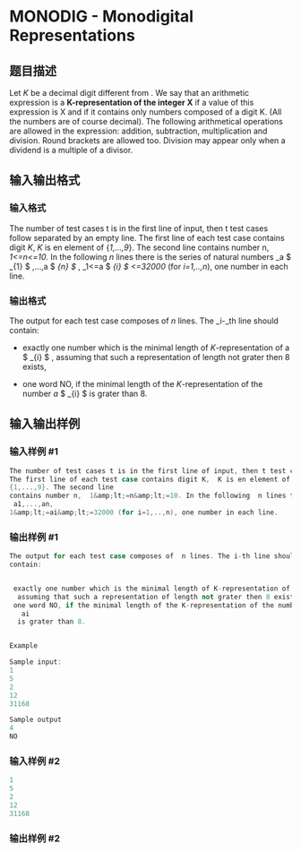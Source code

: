 # MONODIG - Monodigital Representations

## 题目描述

 Let _K_ be a decimal digit different from . We say that an arithmetic expression is a **K-representation of the integer X** if a value of this expression is X and if it contains only numbers composed of a digit K. (All the numbers are of course decimal). The following arithmetical operations are allowed in the expression: addition, subtraction, multiplication and division. Round brackets are allowed too. Division may appear only when a dividend is a multiple of a divisor.

## 输入输出格式

### 输入格式

 The number of test cases t is in the first line of input, then t test cases follow separated by an empty line. The first line of each test case contains digit _K_, _K_ is en element of {_1,...,9_}. The second line contains number n, _1<=n<=10_. In the following _n_ lines there is the series of natural numbers _a $ _{1} $ ,...,a $ _{n} $_ , _1<=a $ _{i} $ <=32000_ (for _i=1,..,n_), one number in each line.

### 输出格式

 The output for each test case composes of _n_ lines. The _i-_th line should contain:

- exactly one number which is the minimal length of _K_-representation of a $ _{i} $ , assuming that such a representation of length not grater then 8 exists,

- one word NO, if the minimal length of the _K_-representation of the number _a_ $ _{i} $ is grater than 8.

## 输入输出样例

### 输入样例 #1

```cpp
The number of test cases t is in the first line of input, then t test cases follow separated by an empty line.
The first line of each test case contains digit K,  K is en element of
{1,...,9}. The second line
contains number n,  1&amp;lt;=n&amp;lt;=10. In the following  n lines there is the series  of natural numbers
 a1,...,an,  
1&amp;lt;=ai&amp;lt;=32000 (for i=1,..,n), one number in each line. 
```


### 输出样例 #1

```cpp
The output for each test case composes of  n lines. The i-th line should
contain: 


 exactly one number which is the minimal length of K-representation of ai,
  assuming that such a representation of length not grater then 8 exists,
 one word NO, if the minimal length of the K-representation of the number
   ai
  is grater than 8. 


Example

Sample input:
1
5
2
12
31168

Sample output
4
NO
```


### 输入样例 #2

```cpp
1
5
2
12
31168
```


### 输出样例 #2

```cpp

```
